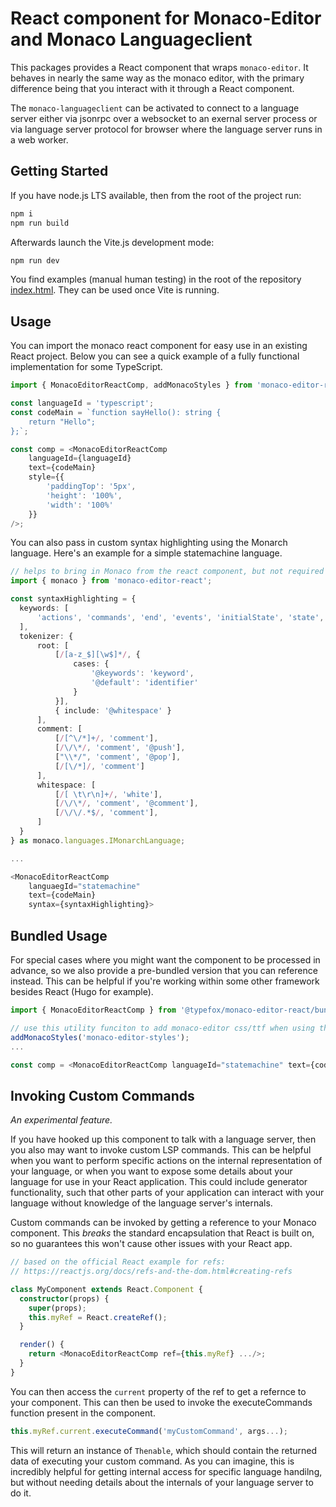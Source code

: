 # React component for Monaco-Editor and Monaco Languageclient

This packages provides a React component that wraps `monaco-editor`. It behaves in nearly the same way as the monaco editor, with the primary difference being that you interact with it through a React component.

The `monaco-languageclient` can be activated to connect to a language server either via jsonrpc over a websocket to an exernal server process or via language server protocol for browser where the language server runs in a web worker.

## Getting Started

If you have node.js LTS available, then from the root of the project run:

```bash
npm i
npm run build
```

Afterwards launch the Vite.js development mode:

```bash
npm run dev
```

You find examples (manual human testing) in the root of the repository [index.html](../../index.html). They can be used once Vite is running.

## Usage

You can import the monaco react component for easy use in an existing React project. Below you can see a quick example of a fully functional implementation for some TypeScript.

```ts
import { MonacoEditorReactComp, addMonacoStyles } from 'monaco-editor-react/allLanguages';

const languageId = 'typescript';
const codeMain = `function sayHello(): string {
    return "Hello";
};`;

const comp = <MonacoEditorReactComp
    languageId={languageId}
    text={codeMain}
    style={{
        'paddingTop': '5px',
        'height': '100%',
        'width': '100%'
    }}
/>;
```

You can also pass in custom syntax highlighting using the Monarch language. Here's an example for a simple statemachine language.

```ts
// helps to bring in Monaco from the react component, but not required
import { monaco } from 'monaco-editor-react';

const syntaxHighlighting = {
  keywords: [
      'actions', 'commands', 'end', 'events', 'initialState', 'state', 'statemachine'
  ],
  tokenizer: {
      root: [
          [/[a-z_$][\w$]*/, {
              cases: {
                  '@keywords': 'keyword',
                  '@default': 'identifier'
              }
          }],
          { include: '@whitespace' }
      ],
      comment: [
          [/[^\/*]+/, 'comment'],
          [/\/\*/, 'comment', '@push'],
          ["\\*/", 'comment', '@pop'],
          [/[\/*]/, 'comment']
      ],
      whitespace: [
          [/[ \t\r\n]+/, 'white'],
          [/\/\*/, 'comment', '@comment'],
          [/\/\/.*$/, 'comment'],
      ]
  }
} as monaco.languages.IMonarchLanguage;

...

<MonacoEditorReactComp
    languaegId="statemachine"
    text={codeMain}
    syntax={syntaxHighlighting}>
```

## Bundled Usage

For special cases where you might want the component to be processed in advance, so we also provide a pre-bundled version that you can reference instead. This can be helpful if you're working within some other framework besides React (Hugo for example).

```ts
import { MonacoEditorReactComp } from '@typefox/monaco-editor-react/bundle';

// use this utility funciton to add monaco-editor css/ttf when using the bundle
addMonacoStyles('monaco-editor-styles');
...

const comp = <MonacoEditorReactComp languageId="statemachine" text={codeMain}/>
```

## Invoking Custom Commands

*An experimental feature.*

If you have hooked up this component to talk with a language server, then you also may want to invoke custom LSP commands. This can be helpful when you want to perform specific actions on the internal representation of your language, or when you want to expose some details about your language for use in your React application. This could include generator functionality, such that other parts of your application can interact with your language without knowledge of the language server's internals.

Custom commands can be invoked by getting a reference to your Monaco component. This *breaks* the standard encapsulation that React is built on, so no guarantees this won't cause other issues with your React app.

```ts
// based on the official React example for refs:
// https://reactjs.org/docs/refs-and-the-dom.html#creating-refs

class MyComponent extends React.Component {
  constructor(props) {
    super(props);
    this.myRef = React.createRef();
  }

  render() {
    return <MonacoEditorReactComp ref={this.myRef} .../>;
  }
}
```

You can then access the `current` property of the ref to get a refernce to your component. This can then be used to invoke the executeCommands function present in the component.

```ts
this.myRef.current.executeCommand('myCustomCommand', args...);
```

This will return an instance of `Thenable`, which should contain the returned data of executing your custom command. As you can imagine, this is incredibly helpful for getting internal access for specific language handilng, but without needing details about the internals of your language server to do it.

